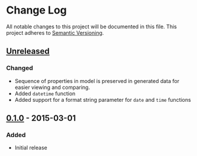 # Change Log
All notable changes to this project will be documented in this file.
This project adheres to [Semantic Versioning](http://semver.org/).

## [Unreleased][unreleased]
### Changed
- Sequence of properties in model is preserved in generated data for easier viewing and comparing.
- Added `datetime` function
- Added support for a format string parameter for `date` and `time` functions

## [0.1.0] - 2015-03-01
### Added
- Initial release


[unreleased]: https://github.com/blcook223/DummyData/compare/0.1.0...HEAD
[0.1.0]: https://github.com/blcook223/DummyData/tree/0.1.0
